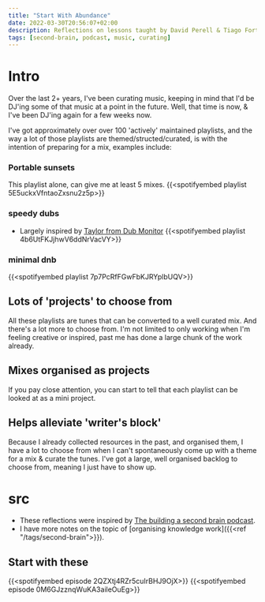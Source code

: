 ```yaml
---
title: "Start With Abundance"
date: 2022-03-30T20:56:07+02:00
description: Reflections on lessons taught by David Perell & Tiago Forte, and how I'm applying it in organising my knowledge work. In this example, we focus on how it's helping with my music organisation.
tags: [second-brain, podcast, music, curating]
---
```


# Intro
Over the last 2+ years, I've been curating music, keeping in mind that I'd be DJ'ing some of that music at a point in the future. Well, that time is now, & I've been DJ'ing again for a few weeks now. 

I've got approximately over over 100 'actively' maintained playlists, and the way a lot of those playlists are themed/structed/curated, is with the intention of preparing for a mix, examples include:

### Portable sunsets
This playlist alone, can give me at least 5 mixes.
{{<spotifyembed playlist 5E5uckxVfntaoZxsnu2z5p>}}

### speedy dubs
- Largely inspired by [Taylor from Dub Monitor](https://www.youtube.com/c/DubMonitor)
{{<spotifyembed playlist 4b6UtFKJjhwV6ddNrVacVY>}}
  
### minimal dnb
{{<spotifyembed playlist 7p7PcRfFGwFbKJRYplbUQV>}}

## Lots of 'projects' to choose from
All these playlists are tunes that can be converted to a well curated mix. And there's a lot more to choose from. I'm not limited to only working when I'm feeling creative or inspired, past me has done a large chunk of the work already.

## Mixes organised as projects
If you pay close attention, you can start to tell that each playlist can be looked at as a mini project.

## Helps alleviate 'writer's block'
Because I already collected resources in the past, and organised them, I have a lot to choose from when I can't spontaneously come up with a theme for a mix & curate the tunes. I've got a large, well organised backlog to choose from, meaning I just have to show up.

# src
- These reflections were inspired by [The building a second brain podcast](https://open.spotify.com/show/40O0Lbp5ockSt0qSogo6q1?si=d3b3bc24109e421c).
- I have more notes on the topic of [organising knowledge work]({{<ref "/tags/second-brain">}}).

## Start with these
{{<spotifyembed episode 2QZXtj4RZr5cuIrBHJ9OjX>}}
{{<spotifyembed episode 0M6GJzznqWuKA3aileOuEg>}}